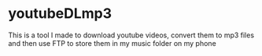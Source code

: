 # youtubeDLmp3

This is a tool I made to download youtube videos, convert
them to mp3 files and then use FTP to store them in my music
folder on my phone
